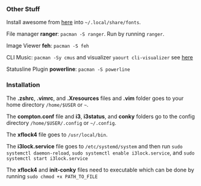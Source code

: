 ### Other Stuff
Install awesome from [here](http://fontawesome.io/) into `~/.local/share/fonts`.

File manager __ranger__: `pacman -S ranger`. Run by running `ranger`.

Image Viewer __feh__: `pacman -S feh`

CLI Music: `pacman -Sy cmus` and visualizer `yaourt cli-visualizer` see [here](https://github.com/dpayne/cli-visualizer)

Statusline Plugin __powerline__: `pacman -S powerline`
### Installation
The __.zshrc__, __.vimrc__, and __.Xresources__ files and __.vim__ folder goes to your home directory `/home/$USER` or `~`.

The __compton.conf__ file and __i3__, __i3status__, and __conky__ folders go to the config directory `/home/$USER/.config` or `~/.config`.

The __xflock4__ file goes to `/usr/local/bin`.

The __i3lock.service__ file goes to `/etc/systemd/system` and then run `sudo systemctl daemon-reload`, `sudo systemctl enable i3lock.service`, and `sudo systemctl start i3lock.service`

The __xflock4__ and __init-conky__ files need to executable which can be done by running `sudo chmod +x PATH_TO_FILE`
